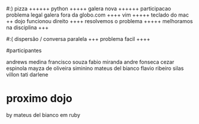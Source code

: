 #:)
pizza ++++++
python +++++
galera nova ++++++
participacao
problema legal
galera fora da globo.com ++++
vim +++++
teclado do mac ++
dojo funcionou direito ++++
resolvemos o problema +++++
melhoramos na disciplina +++

#:(
dispersão / conversa paralela +++
problema facil ++++

#participantes

andrews medina
francisco souza
fabio miranda
andre fonseca
cezar espinola
mayza de oliveira
siminino
mateus del bianco
flavio ribeiro
silas villon
tati
darlene

# proximo dojo

by mateus del bianco
em ruby
